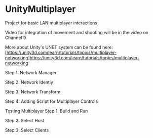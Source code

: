 # UnityMultiplayer
Project for basic LAN multiplayer interactions

Video for integration of movement and shooting will be in the video on Channel 9

More about Unity's UNET system can be found here: [https://unity3d.com/learn/tutorials/topics/multiplayer-networking]<https://unity3d.com/learn/tutorials/topics/multiplayer-networking>

Step 1: Network Manager

Step 2: Network Identiy

Step 3: Network Transform

Step 4: Adding Script for Multiplayer Controls

Testing Multiplayer
Step 1: Build and Run

Step 2: Select Host

Step 3: Select Clients


